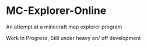 # MC-Explorer-Online
An attempt at a minecraft map explorer program

Work In Progress, Still under heavy on/ off development 
